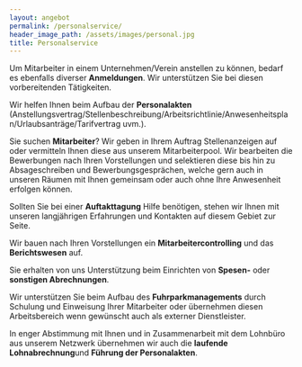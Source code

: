 ```yaml
---
layout: angebot
permalink: /personalservice/
header_image_path: /assets/images/personal.jpg
title: Personalservice
---
```



Um Mitarbeiter in einem Unternehmen/Verein anstellen zu k&ouml;nnen, bedarf es ebenfalls diverser **Anmeldungen**. Wir unterst&uuml;tzen Sie bei diesen vorbereitenden T&auml;tigkeiten.

Wir helfen Ihnen beim Aufbau der **Personalakten** (Anstellungsvertrag/Stellenbeschreibung/Arbeitsrichtlinie/Anwesenheitsplan/Urlaubsantr&auml;ge/Tarifvertrag uvm.).

Sie suchen **Mitarbeiter**? Wir geben in Ihrem Auftrag Stellenanzeigen auf oder vermitteln Ihnen diese aus unserem Mitarbeiterpool. Wir bearbeiten die Bewerbungen nach Ihren Vorstellungen und selektieren diese bis hin zu Absageschreiben und Bewerbungsgespr&auml;chen, welche gern auch in unseren R&auml;umen mit Ihnen gemeinsam oder auch ohne Ihre Anwesenheit erfolgen k&ouml;nnen.

Sollten Sie bei einer **Auftakttagung** Hilfe ben&ouml;tigen, stehen wir Ihnen mit unseren langj&auml;hrigen Erfahrungen und Kontakten auf diesem Gebiet zur Seite.

Wir bauen nach Ihren Vorstellungen ein **Mitarbeitercontrolling** und das **Berichtswesen** auf.

Sie erhalten von uns Unterst&uuml;tzung beim Einrichten von **Spesen-** oder **sonstigen Abrechnungen**.

Wir unterst&uuml;tzen Sie beim Aufbau des **Fuhrparkmanagements** durch Schulung und Einweisung Ihrer Mitarbeiter oder &uuml;bernehmen diesen Arbeitsbereich wenn gew&uuml;nscht auch als externer Dienstleister.

In enger Abstimmung mit Ihnen und in Zusammenarbeit mit dem Lohnb&uuml;ro aus unserem Netzwerk &uuml;bernehmen wir auch die **laufende Lohnabrechnung**und **F&uuml;hrung der Personalakten**.

&nbsp;